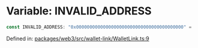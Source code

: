 # Variable: INVALID\_ADDRESS

```ts
const INVALID_ADDRESS: "0x0000000000000000000000000000000000000000" = '0x0000000000000000000000000000000000000000';
```

Defined in: [packages/web3/src/wallet-link/WalletLink.ts:9](https://github.com/towns-protocol/towns/blob/0db1fd0ac7258e8db8cedfb6183e8eade8284fa1/packages/web3/src/wallet-link/WalletLink.ts#L9)
